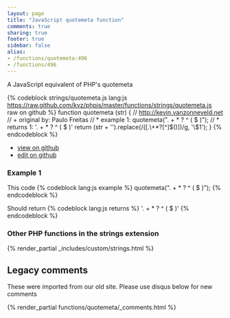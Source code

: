 ```yaml
---
layout: page
title: "JavaScript quotemeta function"
comments: true
sharing: true
footer: true
sidebar: false
alias:
- /functions/quotemeta:496
- /functions/496
---
```

<!-- Generated by Rakefile:build -->
A JavaScript equivalent of PHP's quotemeta

{% codeblock strings/quotemeta.js lang:js https://raw.github.com/kvz/phpjs/master/functions/strings/quotemeta.js raw on github %}
function quotemeta (str) {
  // http://kevin.vanzonneveld.net
  // +   original by: Paulo Freitas
  // *     example 1: quotemeta(". + * ? ^ ( $ )");
  // *     returns 1: '\. \+ \* \? \^ \( \$ \)'
  return (str + '').replace(/([\.\\\+\*\?\[\^\]\$\(\)])/g, '\\$1');
}
{% endcodeblock %}

 - [view on github](https://github.com/kvz/phpjs/blob/master/functions/strings/quotemeta.js)
 - [edit on github](https://github.com/kvz/phpjs/edit/master/functions/strings/quotemeta.js)

### Example 1
This code
{% codeblock lang:js example %}
quotemeta(". + * ? ^ ( $ )");
{% endcodeblock %}

Should return
{% codeblock lang:js returns %}
'\. \+ \* \? \^ \( \$ \)'
{% endcodeblock %}


### Other PHP functions in the strings extension
{% render_partial _includes/custom/strings.html %}
## Legacy comments
These were imported from our old site. Please use disqus below for new comments
<div style="overflow-y: scroll; max-height: 500px;">
{% render_partial functions/quotemeta/_comments.html %}
</div>
